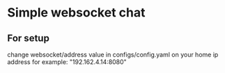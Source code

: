 # Simple websocket chat

## For setup
change websocket/address value in configs/config.yaml on your home ip address
for example: 
    "192.162.4.14:8080"
